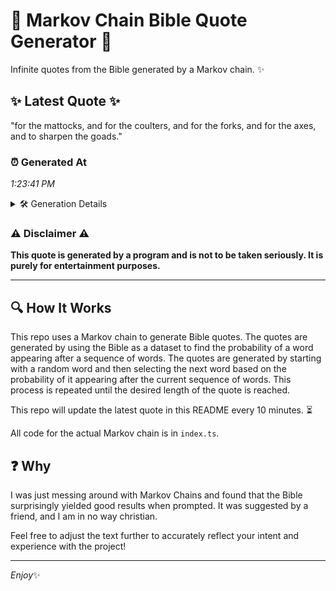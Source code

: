 # 📖 Markov Chain Bible Quote Generator 📖

Infinite quotes from the Bible generated by a Markov chain. ✨

## ✨ Latest Quote ✨
"for the mattocks, and for the coulters, and for the forks, and for the axes, and to sharpen the goads."

### ⏰ Generated At
*1:23:41 PM*

<details>
    <summary>🛠️ Generation Details</summary>
    <p>
        <strong>🌱 Seed:</strong> for<br>
        <strong>🔄 Iterations:</strong> 19<br>
        <strong>📜 Context History:</strong><br>[ for ]: the<br>[ for, the ]: mattocks,<br>[ for, the, mattocks, ]: and<br>[ for, the, mattocks,, and ]: for<br>[ for, the, mattocks,, and, for ]: the<br>[ for, the, mattocks,, and, for, the ]: coulters,<br>[ the, mattocks,, and, for, the, coulters, ]: and<br>[ mattocks,, and, for, the, coulters,, and ]: for<br>[ and, for, the, coulters,, and, for ]: the<br>[ for, the, coulters,, and, for, the ]: forks,<br>[ the, coulters,, and, for, the, forks, ]: and<br>[ coulters,, and, for, the, forks,, and ]: for<br>[ and, for, the, forks,, and, for ]: the<br>[ for, the, forks,, and, for, the ]: axes,<br>[ the, forks,, and, for, the, axes, ]: and<br>[ forks,, and, for, the, axes,, and ]: to<br>[ and, for, the, axes,, and, to ]: sharpen<br>[ for, the, axes,, and, to, sharpen ]: the<br>[ the, axes,, and, to, sharpen, the ]: goads.<br>
    </p>
</details>

### ⚠️ Disclaimer ⚠️
**This quote is generated by a program and is not to be taken seriously. It is purely for entertainment purposes.**

---

## 🔍 How It Works

This repo uses a Markov chain to generate Bible quotes. The quotes are generated by using the Bible as a dataset to find the probability of a word appearing after a sequence of words. The quotes are generated by starting with a random word and then selecting the next word based on the probability of it appearing after the current sequence of words. This process is repeated until the desired length of the quote is reached.

This repo will update the latest quote in this README every 10 minutes. ⏳

All code for the actual Markov chain is in `index.ts`.

## ❓ Why

I was just messing around with Markov Chains and found that the Bible surprisingly yielded good results when prompted. 
It was suggested by a friend, and I am in no way christian.

Feel free to adjust the text further to accurately reflect your intent and experience with the project!

---

*Enjoy*✨
